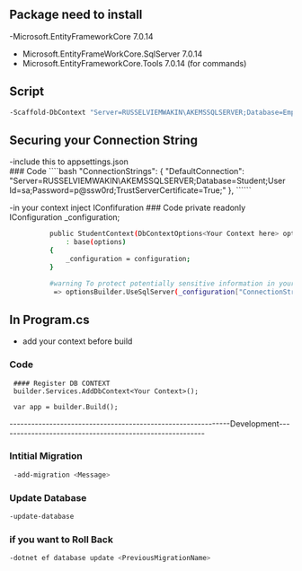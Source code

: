 ## Package need to install 
 -Microsoft.EntityFrameworkCore 7.0.14
 - Microsoft.EntityFrameWorkCore.SqlServer 7.0.14
 - Microsoft.EntityFrameworkCore.Tools 7.0.14 (for commands)



 ## Script
 ````bash
 -Scaffold-DbContext "Server=RUSSELVIEMWAKIN\AKEMSSQLSERVER;Database=Employee;User Id=sa;Password=p@ssw0rd;TrustServerCertificate=True;" Microsoft.EntityFrameworkCore.SqlServer -OutputDir Context
``````

 ## Securing your Connection String
  -include this to appsettings.json  
    ### Code
    ````bash
    "ConnectionStrings": {
    "DefaultConnection": "Server=RUSSELVIEMWAKIN\\AKEMSSQLSERVER;Database=Student;User Id=sa;Password=p@ssw0rd;TrustServerCertificate=True;"
     },
     ``````

  -in your context inject IConfifuration
     ### Code
          private readonly IConfiguration _configuration;

````bash
          public StudentContext(DbContextOptions<Your Context here> options, IConfiguration configuration)
              : base(options)
          {
              _configuration = configuration;
          }

          #warning To protect potentially sensitive information in your connection string, you should move it out of source code. You can avoid scaffolding the connection string by using the Name= syntax to read it from configuration - see https://go.microsoft.com/fwlink/?linkid=2131148. For more guidance on storing connection strings, see http://go.microsoft.com/fwlink/?LinkId=723263.
           => optionsBuilder.UseSqlServer(_configuration["ConnectionStrings:DefaultConnection"]);
``````

## In Program.cs
 - add your context before build
  ### Code
     #### Register DB CONTEXT
     builder.Services.AddDbContext<Your Context>();
     
     var app = builder.Build();
         

-------------------------------------------------------------Development---------------------------------------------------------
### Intitial Migration
````bash
 -add-migration <Message>
``````

### Update Database
````bash
-update-database
``````

### if you want to Roll Back
````bash
-dotnet ef database update <PreviousMigrationName>
``````
       
